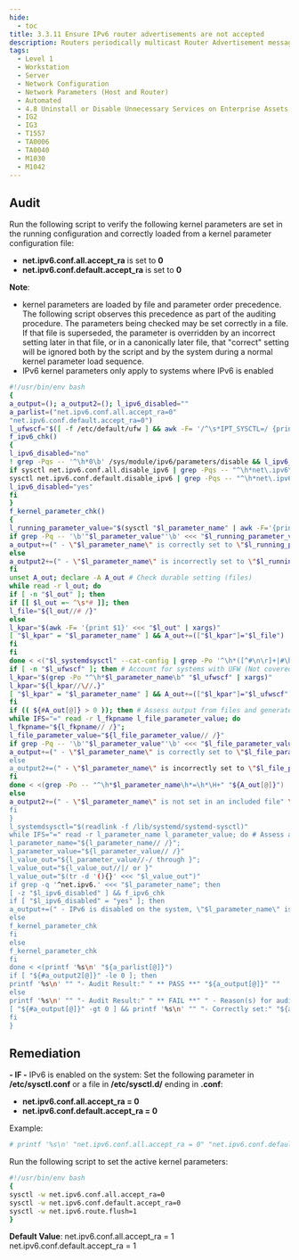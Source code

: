 ```yaml
---
hide:
  - toc
title: 3.3.11 Ensure IPv6 router advertisements are not accepted
description: Routers periodically multicast Router Advertisement messages to announce their availability and convey information to neighboring nodes that enable them to be automatically configured on the network. net.ipv6.conf.all.accept_ra and net.ipv6.conf.default.accept_ra determine the systems ability to accept these advertisements
tags:
  - Level 1
  - Workstation
  - Server
  - Network Configuration
  - Network Parameters (Host and Router)
  - Automated
  - 4.8 Uninstall or Disable Unnecessary Services on Enterprise Assets and Software
  - IG2
  - IG3
  - T1557
  - TA0006
  - TA0040
  - M1030
  - M1042
---
```


## Audit
Run the following script to verify the following kernel parameters are set in the running configuration and correctly loaded from a kernel parameter configuration file:
- **net.ipv6.conf.all.accept_ra** is set to **0**
- **net.ipv6.conf.default.accept_ra** is set to **0**

**Note**: 
- kernel parameters are loaded by file and parameter order precedence. The following script observes this precedence as part of the auditing procedure. The parameters being checked may be set correctly in a file. If that file is superseded, the parameter is overridden by an incorrect setting later in that file, or in a canonically later file, that "correct" setting will be ignored both by the script and by the system during a normal kernel parameter load sequence.
- IPv6 kernel parameters only apply to systems where IPv6 is enabled

```bash linenums="1"
#!/usr/bin/env bash
{
a_output=(); a_output2=(); l_ipv6_disabled=""
a_parlist=("net.ipv6.conf.all.accept_ra=0"
"net.ipv6.conf.default.accept_ra=0")
l_ufwscf="$([ -f /etc/default/ufw ] && awk -F= '/^\s*IPT_SYSCTL=/ {print $2}' /etc/default/ufw)"
f_ipv6_chk()
{
l_ipv6_disabled="no"
! grep -Pqs -- '^\h*0\b' /sys/module/ipv6/parameters/disable && l_ipv6_disabled="yes"
if sysctl net.ipv6.conf.all.disable_ipv6 | grep -Pqs -- "^\h*net\.ipv6\.conf\.all\.disable_ipv6\h*=\h*1\b" && \
sysctl net.ipv6.conf.default.disable_ipv6 | grep -Pqs -- "^\h*net\.ipv6\.conf\.default\.disable_ipv6\h*=\h*1\b"; then
l_ipv6_disabled="yes"
fi
}
f_kernel_parameter_chk()
{
l_running_parameter_value="$(sysctl "$l_parameter_name" | awk -F='{print $2}' | xargs)" # Check running configuration
if grep -Pq -- '\b'"$l_parameter_value"'\b' <<< "$l_running_parameter_value"; then
a_output+=(" - \"$l_parameter_name\" is correctly set to \"$l_running_parameter_value\"" "in the running configuration")
else
a_output2+=(" - \"$l_parameter_name\" is incorrectly set to \"$l_running_parameter_value\"" \"in the running configuration" \"and should have a value of: \"$l_value_out\"")
fi
unset A_out; declare -A A_out # Check durable setting (files)
while read -r l_out; do
if [ -n "$l_out" ]; then
if [[ $l_out =~ ^\s*# ]]; then
l_file="${l_out//# /}"
else
l_kpar="$(awk -F= '{print $1}' <<< "$l_out" | xargs)"
[ "$l_kpar" = "$l_parameter_name" ] && A_out+=(["$l_kpar"]="$l_file")
fi
fi
done < <("$l_systemdsysctl" --cat-config | grep -Po '^\h*([^#\n\r]+|#\h*\/[^#\n\r\h]+\.conf\b)')
if [ -n "$l_ufwscf" ]; then # Account for systems with UFW (Not covered by systemd-sysctl --cat-config)
l_kpar="$(grep -Po "^\h*$l_parameter_name\b" "$l_ufwscf" | xargs)"
l_kpar="${l_kpar//\//.}"
[ "$l_kpar" = "$l_parameter_name" ] && A_out+=(["$l_kpar"]="$l_ufwscf")
fi
if (( ${#A_out[@]} > 0 )); then # Assess output from files and generate output
while IFS="=" read -r l_fkpname l_file_parameter_value; do
l_fkpname="${l_fkpname// /}";
l_file_parameter_value="${l_file_parameter_value// /}"
if grep -Pq -- '\b'"$l_parameter_value"'\b' <<< "$l_file_parameter_value"; then
a_output+=(" - \"$l_parameter_name\" is correctly set to \"$l_file_parameter_value\"" \"in \"$(printf '%s' "${A_out[@]}")\"")
else
a_output2+=(" - \"$l_parameter_name\" is incorrectly set to \"$l_file_parameter_value\"" "in \"$(printf '%s' "${A_out[@]}")\"" \"and should have a value of: \"$l_value_out\"")
fi
done < <(grep -Po -- "^\h*$l_parameter_name\h*=\h*\H+" "${A_out[@]}")
else
a_output2+=(" - \"$l_parameter_name\" is not set in an included file" \"** Note: \"$l_parameter_name\" May be set in a file that's ignored by load procedure **")
fi
}
l_systemdsysctl="$(readlink -f /lib/systemd/systemd-sysctl)"
while IFS="=" read -r l_parameter_name l_parameter_value; do # Assess and check parameters
l_parameter_name="${l_parameter_name// /}";
l_parameter_value="${l_parameter_value// /}"
l_value_out="${l_parameter_value//-/ through }";
l_value_out="${l_value_out//|/ or }"
l_value_out="$(tr -d '(){}' <<< "$l_value_out")"
if grep -q '^net.ipv6.' <<< "$l_parameter_name"; then
[ -z "$l_ipv6_disabled" ] && f_ipv6_chk
if [ "$l_ipv6_disabled" = "yes" ]; then
a_output+=(" - IPv6 is disabled on the system, \"$l_parameter_name\" is not applicable")
else
f_kernel_parameter_chk
fi
else
f_kernel_parameter_chk
fi
done < <(printf '%s\n' "${a_parlist[@]}")
if [ "${#a_output2[@]}" -le 0 ]; then
printf '%s\n' "" "- Audit Result:" " ** PASS **" "${a_output[@]}" ""
else
printf '%s\n' "" "- Audit Result:" " ** FAIL **" " - Reason(s) for audit failure:" "${a_output2[@]}"
[ "${#a_output[@]}" -gt 0 ] && printf '%s\n' "" "- Correctly set:" "${a_output[@]}" ""
fi
}
```

## Remediation
**- IF -** IPv6 is enabled on the system:
Set the following parameter in **/etc/sysctl.conf** or a file in **/etc/sysctl.d/** ending in **.conf**:
- **net.ipv6.conf.all.accept_ra = 0**
- **net.ipv6.conf.default.accept_ra = 0**

Example:
```bash
# printf '%s\n' "net.ipv6.conf.all.accept_ra = 0" "net.ipv6.conf.default.accept_ra = 0" >> /etc/sysctl.d/60-netipv6_sysctl.conf
```

Run the following script to set the active kernel parameters:
```bash linenums="1"
#!/usr/bin/env bash
{
sysctl -w net.ipv6.conf.all.accept_ra=0
sysctl -w net.ipv6.conf.default.accept_ra=0
sysctl -w net.ipv6.route.flush=1
}
```

**Default Value**:
net.ipv6.conf.all.accept_ra = 1
net.ipv6.conf.default.accept_ra = 1
